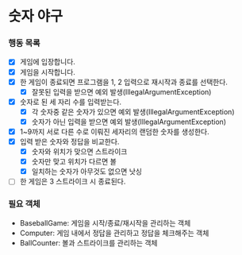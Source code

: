 # 숫자 야구

### 행동 목록

- [x] 게임에 입장합니다.
- [x] 게임을 시작합니다.
- [x] 한 게임이 종료되면 프로그램을 1, 2 입력으로 재시작과 종료를 선택한다.
    - [x] 잘못된 입력을 받으면 예외 발생(IllegalArgumentException)
- [x] 숫자로 된 세 자리 수를 입력받는다.
    - [x] 각 숫자중 같은 숫자가 있으면 예외 발생(IllegalArgumentException)
    - [x] 숫자가 아닌 입력을 받으면 예외 발생(IllegalArgumentException)
- [x] 1~9까지 서로 다른 수로 이뤄진 세자리의 랜덤한 숫자를 생성한다.
- [x] 입력 받은 숫자와 정답을 비교한다.
    - [x] 숫자와 위치가 맞으면 스트라이크
    - [x] 숫자만 맞고 위치가 다르면 볼
    - [x] 일치하는 숫자가 아무것도 없으면 낫싱
- [ ] 한 게임은 3 스트라이크 시 종료된다.

### 필요 객체

- BaseballGame: 게임을 시작/종료/재시작을 관리하는 객체
- Computer: 게임 내에서 정답을 관리하고 정답을 체크해주는 객체
- BallCounter: 볼과 스트라이크를 관리하는 객체
